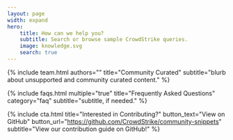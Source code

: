 ```yaml
---
layout: page
width: expand
hero:
    title: How can we help you?
    subtitle: Search or browse sample CrowdStrike queries.
    image: knowledge.svg
    search: true
---
```


<!-- {% include boxes.html columns="3" title="Browse Topics" subtitle="Chose an option that you need help with or search above" %} -->

<!-- {% include featured.html tag="featured" title="Popular Articles" subtitle="Selected featured articles to get you started fast in Jekyll" %} -->

<!-- {% include videos.html columns="2" title="Video Tutorials" subtitle="Watch screencasts to get you started fast with Jekyll" %} -->

{% include team.html authors="" title="Community Curated" subtitle="blurb about unsupported and community curated content." %}

{% include faqs.html multiple="true" title="Frequently Asked Questions" category="faq" subtitle="subtitle, if needed." %}

{% include cta.html title="Interested in Contributing?" button_text="View on GitHub" button_url="https://github.com/CrowdStrike/community-snippets" subtitle="View our contribution guide on GitHub!" %}

